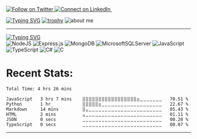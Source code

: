 

<div>
<a href = "https://twitter.com/iMeteore_">
  <img src="https://camo.githubusercontent.com/a9078a480f84f4736d1e8ca1fb9e17fd74593705d0dc1470b29d774564f56871/68747470733a2f2f696d672e736869656c64732e696f2f62616467652f2d2d747769747465723f6c6162656c3d54776974746572266c6f676f3d54776974746572267374796c653d736f6369616c" alt="Follow on Twitter" data-canonical-src="https://img.shields.io/badge/--twitter?label=Twitter&amp;logo=Twitter&amp;style=social" style="max-width: 100%;">
</a> <a href = "https://www.linkedin.com/in/emmanuel-adebayo-0438821ab/?lipi=urn%3Ali%3Apage%3Ad_flagship3_pulse_read%3BliFuZs78RGW5QehtctBpqg%3D%3D">
<img src="https://camo.githubusercontent.com/dc4e1335b25ab00d32b2665104b1702803cc858e6e069552e0e16e6c28048c13/68747470733a2f2f696d672e736869656c64732e696f2f62616467652f2d2d6c696e6b6564696e3f6c6162656c3d4c696e6b6564496e266c6f676f3d4c696e6b6564496e267374796c653d736f6369616c" alt="Connect on LinkedIn" data-canonical-src="https://img.shields.io/badge/--linkedin?label=LinkedIn&amp;logo=LinkedIn&amp;style=social" style="max-width: 100%;">
</a> <a href = "mailto: adebayodemilade7@gmail.com"> <img src="https://img.shields.io/static/v1?label=GMAIL&message=adebayodemilade7@gmail.com&color=red" alt="" style="max-width: 100%;"> </a> </br>
</div>

[![Typing SVG](https://readme-typing-svg.herokuapp.com?size=28&color=F771E2&lines=Top+GitHub+Trophies%3A)](https://git.io/typing-svg)
[![trophy](https://github-profile-trophy.vercel.app/?username=AdebayoEmmanuel&theme=onedark&title=MultiLanguage,Commit,Repositories)](https://github.com/ryo-ma/github-profile-trophy)
![about me](https://user-images.githubusercontent.com/92952014/168171214-7aa9c292-141d-4aba-9130-f46a4f64c8eb.png)

---------
[![Typing SVG](https://readme-typing-svg.herokuapp.com?size=28&color=00F72F&lines=Tech+Stack%3A)](https://git.io/typing-svg)\
![NodeJS](https://img.shields.io/badge/node.js-6DA55F?style=for-the-badge&logo=node.js&logoColor=white) ![Express.js](https://img.shields.io/badge/express.js-%23404d59.svg?style=for-the-badge&logo=express&logoColor=%2361DAFB) ![MongoDB](https://img.shields.io/badge/MongoDB-%234ea94b.svg?style=for-the-badge&logo=mongodb&logoColor=white) ![MicrosoftSQLServer](https://img.shields.io/badge/Microsoft%20SQL%20Sever-CC2927?style=for-the-badge&logo=microsoft%20sql%20server&logoColor=white) ![JavaScript](https://img.shields.io/badge/javascript-%23323330.svg?style=for-the-badge&logo=javascript&logoColor=%23F7DF1E) ![TypeScript](https://img.shields.io/badge/typescript-%23007ACC.svg?style=for-the-badge&logo=typescript&logoColor=white) ![C#](https://img.shields.io/badge/c%23-%23239120.svg?style=for-the-badge&logo=c-sharp&logoColor=white) ![C](https://img.shields.io/badge/c-%2300599C.svg?style=for-the-badge&logo=c&logoColor=white)


# Recent Stats: 

<!--START_SECTION:waka-->

```text
Total Time: 4 hrs 26 mins

JavaScript   3 hrs 7 mins    ⣿⣿⣿⣿⣿⣿⣿⣿⣿⣿⣿⣿⣿⣿⣿⣿⣿⣶⣀⣀⣀⣀⣀⣀⣀   70.51 %
Python       1 hr            ⣿⣿⣿⣿⣿⣶⣀⣀⣀⣀⣀⣀⣀⣀⣀⣀⣀⣀⣀⣀⣀⣀⣀⣀⣀   22.67 %
Markdown     14 mins         ⣿⣤⣀⣀⣀⣀⣀⣀⣀⣀⣀⣀⣀⣀⣀⣀⣀⣀⣀⣀⣀⣀⣀⣀⣀   05.43 %
HTML         2 mins          ⣤⣀⣀⣀⣀⣀⣀⣀⣀⣀⣀⣀⣀⣀⣀⣀⣀⣀⣀⣀⣀⣀⣀⣀⣀   01.11 %
JSON         0 secs          ⣀⣀⣀⣀⣀⣀⣀⣀⣀⣀⣀⣀⣀⣀⣀⣀⣀⣀⣀⣀⣀⣀⣀⣀⣀   00.20 %
TypeScript   0 secs          ⣀⣀⣀⣀⣀⣀⣀⣀⣀⣀⣀⣀⣀⣀⣀⣀⣀⣀⣀⣀⣀⣀⣀⣀⣀   00.07 %
```

<!--END_SECTION:waka-->
---------
